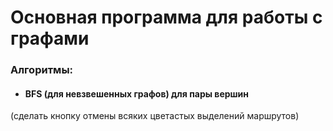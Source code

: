 
# Основная программа для работы с графами

###  Алгоритмы:
* #### BFS (для невзвешенных графов) для пары вершин
(сделать кнопку отмены всяких цветастых выделений маршрутов)